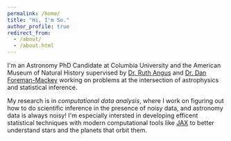 ```yaml
---
permalink: /home/
title: "Hi, I'm So."
author_profile: true
redirect_from: 
  - /about/
  - /about.html
---
```


I'm an Astronomy PhD Candidate at Columbia University and the American Museum of Natural History 
supervised by [Dr. Ruth Angus](https://ruthangus.github.io/) and [Dr. Dan Foreman-Mackey](https://dfm.io/) working on problems at the intersection of astrophysics and statistical inference.

My research is in _computational data analysis_, where I work on figuring out how to do scientific inference in the presence of noisy data, and astronomy data is always noisy! I'm especially intersted in developing efficent statistical techniques with modern computational tools like [JAX](https://docs.jax.dev/en/latest/) to better understand stars and the planets that orbit them.